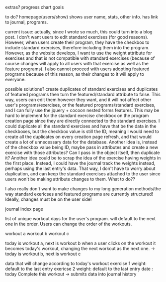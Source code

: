 
extras?
progress chart
goals

to do?
homepage(users/show) shows user name, stats, other info. has link to journal, programs.



current issue: actually, since I wrote so much, this could turn into a blog post.
I don't want users to edit standard exercises (for good reasons). However, when users create their program, they have the checkbox to include standard exercises, therefore including them into the program. However, as the website develops, I want to use the weight attribute for exercises and that is not compatible with standard exercises (because of course changes will apply to all users with that exercise as well as the feature programs). I also cannot proceed with users adopting featured programs because of this reason, as their changes to it will apply to everyone.

possible solutions?
create duplicates of standard exercises and duplicates of featured programs then turn the featured/standard attribute to false. This way, users can edit them however they want, and it will not affect other user's programs/exercises, or the featured programs/standard exercises, and I can fully use the jquery + cocoon nested forms features. This may be hard to implement for the standard exercise checkbox on the program creation page since they are directly connected to the standard exercises. I could duplicate all the standard exercises and have that be the data in the checkboxes, but the checkbox value is still the ID, meaning I would need to create all the duplicates on every creation page refresh, and that would create a lot of unnecessary data for the database. Another idea is, instead of the checkbox value being ID, maybe pass in attributes and create a new exercise with those attributes? Can I pass in the object itself, then duplicate it?
Another idea could be to scrap the idea of the exercise having weights in the first place. Instead, I could have the journal track the weights instead, perhaps using the last entry's data. That way, I don't have to worry about duplication, and can keep the standard exercises attached to the user since users won't be making attribute changes to them. What to do??

I also really don't want to make changes to my long generation methods/the way standard exericses and featured programs are currently structured! Ideally, changes must be on the user side!


journal index page

 list of unique workout days for the user's program. will default to the next one in the order. Users can change the order of the workouts.

workout a  workout b  workout c

today is workout a, next is workout b
 when a user clicks on the workout it becomes today's workout, changing the next workout as the next one.
  -> today is workout b, next is workout c

 data that will change according to today's workout
exercise 1 weight: default to the last entry
exericse 2 weight: default to the last entry
date : today
Complete this workout -> submits data into journal history
